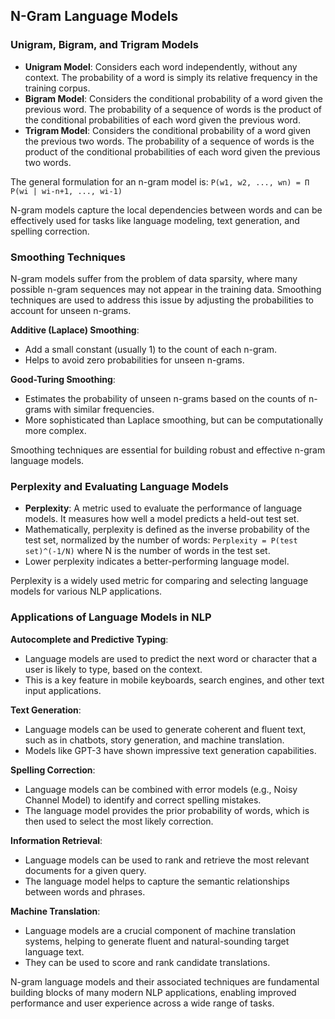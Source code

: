 ## N-Gram Language Models

### Unigram, Bigram, and Trigram Models
- **Unigram Model**: Considers each word independently, without any context. The probability of a word is simply its relative frequency in the training corpus.
- **Bigram Model**: Considers the conditional probability of a word given the previous word. The probability of a sequence of words is the product of the conditional probabilities of each word given the previous word.
- **Trigram Model**: Considers the conditional probability of a word given the previous two words. The probability of a sequence of words is the product of the conditional probabilities of each word given the previous two words.

The general formulation for an n-gram model is:
`P(w1, w2, ..., wn) = Π P(wi | wi-n+1, ..., wi-1)`

N-gram models capture the local dependencies between words and can be effectively used for tasks like language modeling, text generation, and spelling correction.

### Smoothing Techniques
N-gram models suffer from the problem of data sparsity, where many possible n-gram sequences may not appear in the training data. Smoothing techniques are used to address this issue by adjusting the probabilities to account for unseen n-grams.

**Additive (Laplace) Smoothing**:
- Add a small constant (usually 1) to the count of each n-gram.
- Helps to avoid zero probabilities for unseen n-grams.

**Good-Turing Smoothing**:
- Estimates the probability of unseen n-grams based on the counts of n-grams with similar frequencies.
- More sophisticated than Laplace smoothing, but can be computationally more complex.

Smoothing techniques are essential for building robust and effective n-gram language models.

### Perplexity and Evaluating Language Models
- **Perplexity**: A metric used to evaluate the performance of language models. It measures how well a model predicts a held-out test set.
- Mathematically, perplexity is defined as the inverse probability of the test set, normalized by the number of words:
  `Perplexity = P(test set)^(-1/N)`
  where N is the number of words in the test set.
- Lower perplexity indicates a better-performing language model.

Perplexity is a widely used metric for comparing and selecting language models for various NLP applications.

### Applications of Language Models in NLP
**Autocomplete and Predictive Typing**:
- Language models are used to predict the next word or character that a user is likely to type, based on the context.
- This is a key feature in mobile keyboards, search engines, and other text input applications.

**Text Generation**:
- Language models can be used to generate coherent and fluent text, such as in chatbots, story generation, and machine translation.
- Models like GPT-3 have shown impressive text generation capabilities.

**Spelling Correction**:
- Language models can be combined with error models (e.g., Noisy Channel Model) to identify and correct spelling mistakes.
- The language model provides the prior probability of words, which is then used to select the most likely correction.

**Information Retrieval**:
- Language models can be used to rank and retrieve the most relevant documents for a given query.
- The language model helps to capture the semantic relationships between words and phrases.

**Machine Translation**:
- Language models are a crucial component of machine translation systems, helping to generate fluent and natural-sounding target language text.
- They can be used to score and rank candidate translations.

N-gram language models and their associated techniques are fundamental building blocks of many modern NLP applications, enabling improved performance and user experience across a wide range of tasks.
